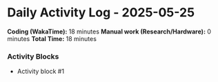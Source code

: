 # Daily Activity Log - 2025-05-25

**Coding (WakaTime):** 18 minutes
**Manual work (Research/Hardware):** 0 minutes
**Total Time:** 18 minutes

### Activity Blocks
- Activity block #1
